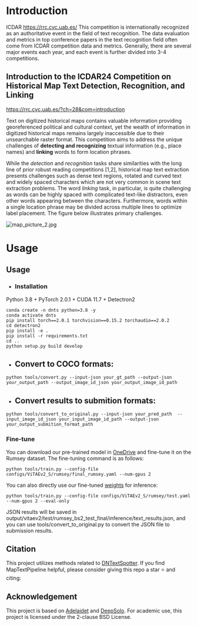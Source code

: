 # Introduction

ICDAR https://rrc.cvc.uab.es/
This competition is internationally recognized as an authoritative event in the field of text recognition. The data evaluation and metrics in top conference papers in the text recognition field often come from ICDAR competition data and metrics. Generally, there are several major events each year, and each event is further divided into 3-4 competitions.

## Introduction to the ICDAR24 Competition on Historical Map Text Detection, Recognition, and Linking

https://rrc.cvc.uab.es/?ch=28&com=introduction

Text on digitized historical maps contains valuable information providing georeferenced political and cultural context, yet the wealth of information in digitized historical maps remains largely inaccessible due to their unsearchable raster format. This competition aims to address the unique challenges of **detecting and recognizing** textual information (e.g., place names) and **linking** words to form location phrases.

While the *detection* and *recognition* tasks share similarities with the long line of prior robust reading competitions [1,2], historical map text extraction presents challenges such as dense text regions, rotated and curved text and widely spaced characters which are not very common in scene text extraction problems. The word *linking* task, in particular, is quite challenging as words can be highly spaced with complicated text-like distractors, even other words appearing between the characters. Furthermore, words within a single location phrase may be divided across multiple lines to optimize label placement. The figure below illustrates primary challenges.

![map_picture_2.jpg](https://rrc.cvc.uab.es/files/map_picture_2.jpg)



# Usage


## Usage

- ### Installation

Python 3.8 + PyTorch 2.0.1 + CUDA 11.7 + Detectron2

```
conda create -n dnts python=3.8 -y
conda activate dnts
pip install torch==2.0.1 torchvision==0.15.2 torchaudio==2.0.2
cd detectron2
pip install -e .
pip install -r requirements.txt
cd ..
python setup.py build develop
```

- ## Convert to COCO formats:

```
python tools/convert.py --input-json your_gt_path --output-json your_output_path --output_image_id_json your_output_image_id_path
```



- ## Convert results to submition formats:

```
python tools/convert_to_original.py --input-json your_pred_path  --input_image_id_json your_input_image_id_path --output-json your_output_submition_format_path 
```



### Fine-tune

You can download our pre-trained model in [OneDrive](https://drive.google.com/file/d/13rPnEcWu2FGwGw1BgH0UAw8LS2gu2RYK/view?usp=drive_link) and fine-tune it on the Rumsey dataset. The fine-tuning command is as follows:

```
python tools/train.py --config-file configs/ViTAEv2_S/rumsey/final_rumsey.yaml --num-gpus 2
```

You can also directly use our fine-tuned [weights](https://drive.google.com/file/d/1Okvl5tlWusJxDCdDv_CLsGKQ5elImfx4/view?usp=drive_link)  for inference:

```
python tools/train.py --config-file configs/ViTAEv2_S/rumsey/test.yaml --num-gpus 2 --eval-only
```

JSON results will be saved in output/vitaev2/test/rumsey_bs2_test_final/inference/text_results.json, and you can use tools/convert_to_original.py to convert the JSON file to submission results.



## Citation

This project utilizes methods related to [DNTextSpotter](https://github.com/yyyyyxie/DNTextSpotter). If you find MapTextPipeline helpful, please consider giving this repo a star ⭐ and citing:



## Acknowledgement

This project is based on [Adelaidet](https://github.com/aim-uofa/AdelaiDet) and [DeepSolo](https://github.com/ViTAE-Transformer/DeepSolo). For academic use, this project is licensed under the 2-clause BSD License.


